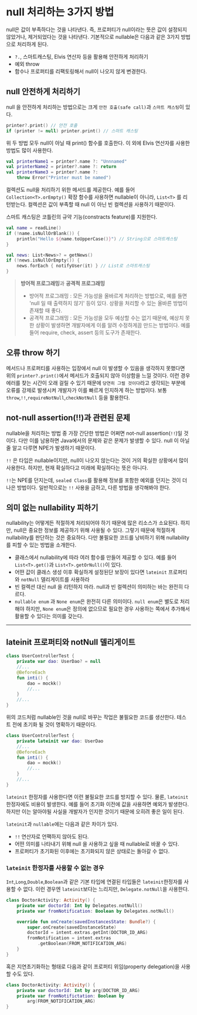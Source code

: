 # null 처리하는 3가지 방법

null은 값이 부족하다는 것을 나타낸다. 즉, 프로퍼티가 null이라는 뜻은 값이 설정되지 않았거나, 제거되었다는 것을 나타낸다. 기본적으로 nullable은 다음과 같은 3가지 방법으로 처리하게 된다.

-  `?.`, 스마트캐스팅, Elvis 연산자 등을 활용해 안전하게 처리하기
- 예외 throw
- 함수나 프로퍼티를 리팩토링해서 null이 나오지 않게 변경한다.

## null 안전하게 처리하기

null 을 안전하게 처리하는 방법으로는 크게 `안전 호출(safe call)`과 `스마트 캐스팅`이 있다.

```Kotlin
printer?.print() // 안전 호출
if (printer != null) printer.print() // 스마트 캐스팅
```

위 두 방법 모두 null이 아닐 때 print() 함수를 호출한다. 이 외에 Elvis 연산자를 사용한 방법도 많이 사용한다.

```Kotlin
val printerName1 = printer?.name ?: "Unnnamed"
val printerName2 = printer?.name ?: return
val printerName3 = printer?.name ?: 
	throw Error("Printer must be named")
```

컬렉션도 null을 처리하기 위한 메서드를 제공한다. 예를 들어 `Collection<T>.orEmpty()` 확장 함수를 사용하면 nullable이 아니라, `List<T>` 를 리턴받는다. 컬렉션은 값이 부족할 때 null 이 아닌 빈 컬렉션을 사용하기 때문이다.

스마트 캐스팅은 코틀린의 규약 기능(constracts feature)를 지원한다. 

```Kotlin
val name = readLine()
if (!name.isNullOrBlank()) {
	println("Hello ${name.toUpperCase()}") // String으로 스마트캐스팅
}

val news: List<News>? = getNews()
if (!news.isNullOrEmpty()) {
	news.forEach { notifyUser(it) } // List로 스마트캐스팅
}
```

> **방어적 프로그래밍**과 **공격적 프로그래밍**
> - 방어적 프로그래밍 : 모든 가능성을 올바르게 처리하는 방법으로, 예를 들면 'null 일 때 출력하지 않기' 등이 있다. 상황을 처리할 수 있는 올바른 방법이 존재할 때 좋다.
> - 공격적 프로그래밍 : 모든 가능성을 모두 예상할 수는 없기 때문에, 예상치 못한 상황이 발생하면 개발자에게 이를 알려 수정하게끔 만드는 방법이다. 예를 들어 require, check, assert 등의 도구가 존재한다.

## 오류 throw 하기

메서드나 프로퍼티를 사용하는 입장에서 null 이 발생할 수 있음을 생각하지 못했다면 위의 `printer?.print()`에서 메서드가 호출되지 않아 이상함을 느낄 것이다. 이런 경우 에러를 찾는 시간이 오래 걸릴 수 있기 때문에 `당연히 그럴 것이다`라고 생각되는 부분에 오류를 강제로 발생시켜 개발자가 이를 빠르게 인지하게 하는 방법이다. 보통 `throw`,`!!`,`requireNotNull`,`checkNotNull` 등을 활용한다.

## not-null assertion(!!)과 관련된 문제

nullable을 처리하는 방법 중 가장 간단한 방법은 어쩌면 not-null assertion(`!!`)일 것이다. 다만 이를 남용하면 Java에서의 문제와 같은 문제가 발생할 수 있다. null 이 아닐줄 알고 다루면 NPE가 발생하기 때문이다.

`!!` 은 타입은 nullable이지만, null이 나오지 않는다는 것이 거의 확실한 상황에서 많이 사용한다. 하지만, 현재 확실하다고 미래에 확실하다는 뜻은 아니다. 

`!!`는 NPE를 던지는데, `sealed Class`를 활용해 정보를 포함한 예외를 던지는 것이 더 나은 방법이다. 일반적으로는 `!!` 사용을 금하고, 다른 방법을 생각해봐야 한다.

## 의미 없는 nullability 피하기

nullability는 어떻게든 적절하게 처리되어야 하기 때문에 많은 리소스가 소요된다. 하지만, null은 중요한 정보를 제공하기 위해 사용될 수 있다. 그렇기 때문에 적절하게 nullability를 판단하는 것은 중요하다. 다만 불필요한 코드를 낭비하기 위해 nullability를 피할 수 있는 방법을 소개한다.

- 클래스에서 nullability에 따라 여러 함수를 만들어 제공할 수 있다. 예를 들어 `List<T>.get()`과 `List<T>.getOrNull()`이 있다.
- 어떤 값이 클래스 생성 이후 확실하게 설정된단 보장이 있다면 `lateinit` 프로퍼티와 `notNull` 델리게이트를 사용하라
- 빈 컬렉션 대신 null 을 리턴하지 마라. null과 빈 컬렉션이 의미하는 바는 완전히 다르다.
- `nullable enum` 과 `None enum`은 완전히 다른 의미이다. `null enum`은 별도로 처리해야 하지만, `None enum`은 정의에 없으므로 필요한 경우 사용하는 쪽에서 추가해서 활용할 수 있다는 의미를 갖는다.

---
## lateinit 프로퍼티와 notNull 델리게이트

```Kotlin
class UserControllerTest {
	private var dao: UserDao? = null
	//...
	@BeforeEach
	fun inti() {
		dao = mockk()
		//...
	}
	//...
}
```

위의 코드처럼 nullable인 것을 null로 바꾸는 작업은 불필요한 코드를 생산한다. 테스트 전에 초기화 될 것이 명확하기 때문이다.

```Kotlin
class UserControllerTest {
	private lateinit var dao: UserDao 
	//...
	@BeforeEach
	fun inti() {
		dao = mockk()
		//...
	}
	//...
}
```

`lateinit` 한정자를 사용한다면 이런 불필요한 코드를 방지할 수 있다. 물론, `lateinit`한정자에도 비용이 발생한다. 예를 들어 초기화 이전에 값을 사용하면 예외가 발생한다. 하지만 이는 알아야될 사실을 개발자가 인지한 것이기 때문에 오히려 좋은 일이 된다.

`lateinit`과 `nullable`에는 다음과 같은 차이가 있다.

- `!!` 연산자로 언팩하지 않아도 된다.
- 어떤 의미를 나타내기 위해 null 을 사용하고 싶을 때 nullable로 바꿀 수 있다.
- 프로퍼티가 초기화된 이후에는 초기화되지 않은 상태로는 돌아갈 수 없다.

### `lateinit` 한정자를 사용할 수 없는 경우

`Int`,`Long`,`Double`,`Boolean`과 같은 기본 타입에 연결된 타입들은 `lateinit`한정자를 사용할 수 없다. 이런 경우엔 `lateinit`보다는 느리지만, `Delegate.notNull`을 사용한다.

```Kotlin
class DoctorActivity: Activity() {
	private var doctorId: Int by Delegates.notNull()
	private var fromNotification: Boolean by Delegates.notNull()

	override fun onCreate(savedInstancesState: Bundle?) {
		super.onCreate(savedInstanceState)
		doctorId = intent.extras.getInt(DOCTOR_ID_ARG)
		fromNotification = intent.extras
			.getBoolean(FROM_NOTIFICATION_ARG)
	}
}
```

혹은 지연초기화하는 형태로 다음과 같이 프로퍼티 위임(property delegation)을 사용할 수도 있다.

```Kotlin
class DoctorActivity: Activity() {
	private var doctorId: Int by arg(DOCTOR_ID_ARG)
	private var fromNotifictation: Boolean by
		arg(FROM_NOTIFICATION_ARG)
}
```
